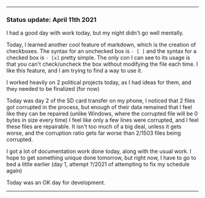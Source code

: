 
 
***

### Status update: April 11th 2021

I had a good day with work today, but my night didn't go well mentally.

Today, I learned another cool feature of markdown, which is the creation of checkboxes. The syntax for an unchecked box is `- [ ]` and the syntax for a checked box is `- [x]` pretty simple. The only con I can see to its usage is that you can't check/uncheck the box without modifying the file each time. I like this feature, and I am trying to find a way to use it.

I worked heavily on 2 political projects today, as I had ideas for them, and they needed to be finalized (for now)

Today was day 2 of the SD card transfer on my phone, I noticed that 2 files got corrupted in the process, but enough of their data remained that I feel like they can be repaired (unlike Windows, where the corrupted file will be 0 bytes in size every time) I feel like only a few lines were corrupted, and I feel these files are repairable. It isn't too much of a big deal, unless it gets worse, and the corruption ratio gets far worse than 2/1503 files being corrupted.
 
I got a lot of documentation work done today, along with the usual work. I hope to get something unique done tomorrow, but right now, I have to go to bed a little earlier (day 1, attempt ?/2021 of attempting to fix my schedule again) 

Today was an OK day for development.

***

